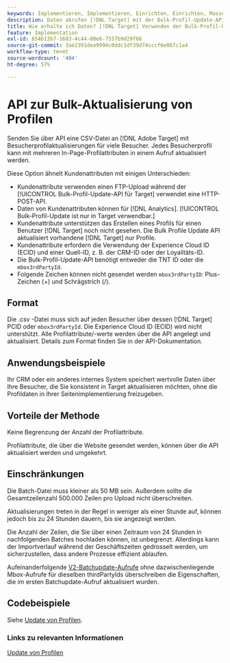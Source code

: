 ```yaml
---
keywords: Implementieren, Implementieren, Einrichten, Einrichten, Massen-Profil-Update
description: Daten abrufen [!DNL Target] mit der Bulk-Profil-Update-API.
title: Wie erhalte ich Daten? [!DNL Target] Verwenden der Bulk-Profil-Update-API?
feature: Implementation
exl-id: 654b13b7-1683-4c44-80e6-7557b9d29f66
source-git-commit: 3ae2391dea9994c0ddc1df39d74cccf6e067c1a4
workflow-type: tm+mt
source-wordcount: '404'
ht-degree: 57%

---
```


# API zur Bulk-Aktualisierung von Profilen

Senden Sie über API eine CSV-Datei an [!DNL Adobe Target] mit Besucherprofilaktualisierungen für viele Besucher. Jedes Besucherprofil kann mit mehreren In-Page-Profilattributen in einem Aufruf aktualisiert werden.

Diese Option ähnelt Kundenattributen mit einigen Unterschieden:

* Kundenattribute verwenden einen FTP-Upload während der [!UICONTROL Bulk-Profil-Update-API für Target] verwendet eine HTTP-POST-API.
* Daten von Kundenattributen können für [!DNL Analytics]. [!UICONTROL Bulk-Profil-Update ist nur in Target verwendbar.]
* Kundenattribute unterstützen das Erstellen eines Profils für einen Benutzer [!DNL Target] noch nicht gesehen. Die Bulk Profile Update API aktualisiert vorhandene [!DNL Target] nur Profile.
* Kundenattribute erfordern die Verwendung der Experience Cloud ID (ECID) und einer Quell-ID, z. B. der CRM-ID oder der Loyalitäts-ID.
* Die Bulk-Profil-Update-API benötigt entweder die TNT ID oder die `mbox3rdPartyId`.
* Folgende Zeichen können nicht gesendet werden `mbox3rdPartyID`: Plus-Zeichen (+) und Schrägstrich (/).

## Format

Die .csv -Datei muss sich auf jeden Besucher über dessen [!DNL Target] PCID oder `mbox3rdPartyId`. Die Experience Cloud ID (ECID) wird nicht unterstützt. Alle Profilattribute/-werte werden über die API angelegt und aktualisiert. Details zum Format finden Sie in der API-Dokumentation.

## Anwendungsbeispiele

Ihr CRM oder ein anderes internes System speichert wertvolle Daten über Ihre Besucher, die Sie konsistent in Target aktualisieren möchten, ohne die Profildaten in Ihrer Seitenimplementierung freizugeben.

## Vorteile der Methode

Keine Begrenzung der Anzahl der Profilattribute.

Profilattribute, die über die Website gesendet werden, können über die API aktualisiert werden und umgekehrt.

## Einschränkungen

Die Batch-Datei muss kleiner als 50 MB sein. Außerdem sollte die Gesamtzeilenzahl 500.000 Zeilen pro Upload nicht überschreiten.

Aktualisierungen treten in der Regel in weniger als einer Stunde auf, können jedoch bis zu 24 Stunden dauern, bis sie angezeigt werden.

Die Anzahl der Zeilen, die Sie über einen Zeitraum von 24 Stunden in nachfolgenden Batches hochladen können, ist unbegrenzt. Allerdings kann der Importverlauf während der Geschäftszeiten gedrosselt werden, um sicherzustellen, dass andere Prozesse effizient ablaufen.

Aufeinanderfolgende [V2-Batchupdate-Aufrufe](https://developers.adobetarget.com/api/#updating-profiles) ohne dazwischenliegende Mbox-Aufrufe für dieselben thirdPartyIds überschreiben die Eigenschaften, die im ersten Batchupdate-Aufruf aktualisiert wurden.

## Codebeispiele

Siehe [Update von Profilen](https://developers.adobetarget.com/api/#updating-profiles).

### Links zu relevanten Informationen

[Update von Profilen](https://developers.adobetarget.com/api/#updating-profiles)
